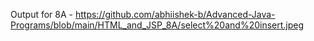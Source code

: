 Output for 8A - https://github.com/abhiishek-b/Advanced-Java-Programs/blob/main/HTML_and_JSP_8A/select%20and%20insert.jpeg

